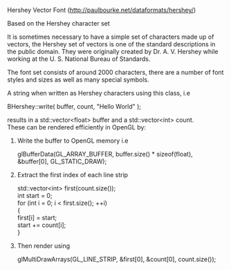 Hershey Vector Font (http://paulbourke.net/dataformats/hershey/)

 Based on the Hershey character set

 It is sometimes necessary to have a simple set of characters made up of vectors, 
 the Hershey set of vectors is one of the standard descriptions in the public domain. 
 They were originally created by Dr. A. V. Hershey while working at the U. S. National Bureau of Standards.

 The font set consists of around 2000 characters, there are a number of font styles 
 and sizes as well as many special symbols.
 
 A string when written as Hershey characters using this class, i.e
 
 BHershey::write( buffer,  count, "Hello World" );
 
 results in a std::vector\<float\> buffer and a std::vector\<int\> count.  
 These can be rendered efficiently in OpenGL by:
 
 1) Write the buffer to OpenGL memory i.e
 
     glBufferData(GL_ARRAY_BUFFER, buffer.size() * sizeof(float), &buffer[0], GL_STATIC_DRAW);
    
 2) Extract the first index of each line strip
 
     std::vector\<int\> first(count.size());  
     int start = 0;   
     for (int i = 0; i < first.size(); ++i)   
     {  
										    first[i] = start;  
    					     start += count[i];  
     } 
     
 3) Then render using
 
     glMultiDrawArrays(GL_LINE_STRIP, &first[0], &count[0],  count.size());

